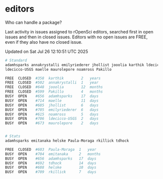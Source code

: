 # editors

Who can handle a package?

Last activity in issues assigned to rOpenSci editors, searched first in open
issues and then in closed issues. Editors with no open issues are FREE, even if
they also have no closed issue.


Updated on Sat Jul 26 12:10:51 UTC 2025

```bash
# Standard
adamhsparks annakrystalli emilyriederer jhollist jooolia karthik ldecicco
ldecicco-USGS maelle maurolepore noamross Pakillo

FREE  CLOSED  #358  karthik        2   years
FREE  CLOSED  #502  annakrystalli  1   year
FREE  CLOSED  #648  jooolia        12  months
FREE  CLOSED  #599  Pakillo        4   months
BUSY  OPEN    #656  adamhsparks    17  days
BUSY  OPEN    #714  maelle         11  days
BUSY  OPEN    #685  jhollist       6   days
BUSY  OPEN    #705  emilyriederer  6   days
BUSY  OPEN    #615  noamross       5   days
BUSY  OPEN    #706  ldecicco-USGS  2   days
BUSY  OPEN    #673  maurolepore    2   days


# Stats
adamhsparks emitanaka helske Paula-Moraga rkillick tdhock

FREE  CLOSED  #603  Paula-Moraga  1   year
BUSY  OPEN    #704  emitanaka     2   months
BUSY  OPEN    #656  adamhsparks   17  days
BUSY  OPEN    #692  tdhock        14  days
BUSY  OPEN    #688  helske        10  days
BUSY  OPEN    #709  rkillick      7   days
```
